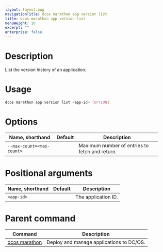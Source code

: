 ```yaml
---
layout: layout.pug
navigationTitle: dcos marathon app version list
title: dcos marathon app version list
menuWeight: 10
excerpt: ""
enterprise: false
---
```

<!-- This source repo for this topic is https://github.com/dcos/dcos-docs -->

# Description

List the version history of an application.

# Usage

```bash
dcos marathon app version list <app-id> [OPTION]
```

# Options

| Name, shorthand                 | Default | Description                                    |
| ------------------------------- | ------- | ---------------------------------------------- |
| `--max-count=<max-count>` |         | Maximum number of entries to fetch and return. |

# Positional arguments

| Name, shorthand  | Default | Description         |
| ---------------- | ------- | ------------------- |
| `<app-id>` |         | The application ID. |

# Parent command

| Command                                                     | Description                              |
| ----------------------------------------------------------- | ---------------------------------------- |
| [dcos marathon](/1.10/cli/command-reference/dcos-marathon/) | Deploy and manage applications to DC/OS. |

<!-- # Examples -->